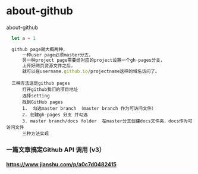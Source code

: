 # about-github
about-github

```javascript
  let a = 1
  
  github page就大概两种，
      一种user page必须master分支，
      另一种project page需要给对应的project设置一个gh-pages分支，
      上传好网页资源文件之后，
      就可以在username.github.io/projectname这样的域名访问了。
```

```
  三种方法这是github pages
      打开github我们的项目地址
      选择setting
      找到GitHub pages
      1.  勾选master branch （master branch 作为可访问文件）
      2. 创建gh-pages 分支 并勾选
      3. master branch/docs folder  在master分支创建docs文件夹，docs作为可访问文件
      三种方法实现

```
### 一篇文章搞定Github API 调用 (v3）
#### https://www.jianshu.com/p/a0c7d0482415

